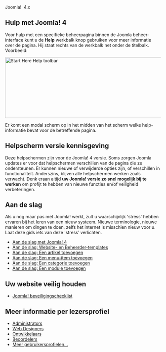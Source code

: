 <!-- Filename: Help4.x:Start_Here / Display title: Begin hier -->

Joomla!  4.x

## Hulp met Joomla! 4

Voor hulp met een specifieke beheerpagina binnen de Joomla
beheer-interface kunt u de **Help** werkbalk knop gebruiken voor meer
informatie over de pagina. Hij staat rechts van de werkbalk net onder de
titelbalk. Voorbeeld:

<img
src="https://docs.joomla.org/images/0/07/Help-4x-Start-Here-Help-toolbar-nl.png"
decoding="async" data-file-width="437" data-file-height="107"
width="800" height="196" alt="Start Here Help toolbar" />

Er komt een modal scherm op in het midden van het scherm welke
help-informatie bevat voor de betreffende pagina.

## Helpscherm versie kennisgeving

Deze helpschermen zijn voor de Joomla! 4 versie. Soms zorgen Joomla
updates er voor dat helpschermen verschillen van de pagina die ze
ondersteunen. Er kunnen nieuwe of verwijderde opties zijn, of
verschillen in functionaliteit. Anderszins, blijven alle helpschermen
werken zoals verwacht. Denk eraan altijd **uw Joomla! versie zo snel
mogelijk bij te werken** om profijt te hebben van nieuwe functies en/of
veiligheid verbeteringen.

## Aan de slag

Als u nog maar pas met Joomla! werkt, zult u waarschijnlijk 'stress'
hebben ervaren bij het leren van een nieuw systeem. Nieuwe terminologie,
nieuwe manieren om dingen te doen, zelfs het internet is misschien nieuw
voor u. Laat deze gids iets van deze 'stress' verlichten.

- [Aan de slag met Joomla!
  4](https://docs.joomla.org/J4.x:Getting_Started_with_Joomla!/nl "J4.x:Getting Started with Joomla!/nl")
- [Aan de slag: Website- en
  Beheerder-templates](https://docs.joomla.org/J4.x:Getting_Started:_Site_and_Administrator_templates/nl "J4.x:Getting Started: Site and Administrator templates/nl")
- [Aan de slag: Een artikel
  toevoegen](https://docs.joomla.org/J4.x:Getting_Started:_Adding_an_Article/nl "J4.x:Getting Started: Adding an Article/nl")
- [Aan de slag: Een menu-item
  toevoegen](https://docs.joomla.org/J4.x:Getting_Started:_Adding_a_Menu_Item/nl "J4.x:Getting Started: Adding a Menu Item/nl")
- [Aan de slag: Een categorie
  toevoegen](https://docs.joomla.org/J4.x:Getting_Started:_Adding_a_Category/nl "J4.x:Getting Started: Adding a Category/nl")
- [Aan de slag: Een module
  toevoegen](https://docs.joomla.org/J4.x:Getting_Started:_Adding_a_Module/nl "J4.x:Getting Started: Adding a Module/nl")

## Uw website veilig houden

- [Joomla!
  beveiligingschecklist](https://docs.joomla.org/Security_Checklist/nl "Security Checklist/nl")

## Meer informatie per lezersprofiel

- [Administrators](https://docs.joomla.org/Portal:Administrators/nl "Portal:Administrators/nl")
- [Web
  Designers](https://docs.joomla.org/Web_designers/nl "Web designers/nl")
- [Ontwikkelaars](https://docs.joomla.org/Portal:Developers/nl "Portal:Developers/nl")
- [Beoordelers](https://docs.joomla.org/Evaluators/nl "Evaluators/nl")
- [Meer
  gebruikersprofielen...](https://docs.joomla.org/Start_here/nl "Start here/nl")
